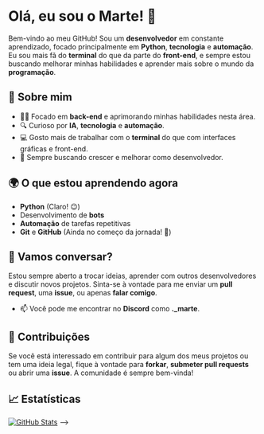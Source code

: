 # Olá, eu sou o **Marte**! 🚀

Bem-vindo ao meu GitHub! Sou um **desenvolvedor** em constante aprendizado, focado principalmente em **Python**, **tecnologia** e **automação**. Eu sou mais fã do **terminal** do que da parte do **front-end**, e sempre estou buscando melhorar minhas habilidades e aprender mais sobre o mundo da **programação**.

## 🚀 Sobre mim
- 👨‍💻 Focado em **back-end** e aprimorando minhas habilidades nesta área.
- 🔍 Curioso por **IA**, **tecnologia** e **automação**.
- 💻 Gosto mais de trabalhar com o **terminal** do que com interfaces gráficas e front-end.
- 🌱 Sempre buscando crescer e melhorar como desenvolvedor.

## 🌍 O que estou aprendendo agora
- **Python** (Claro! 😉)
- Desenvolvimento de **bots**
- **Automação** de tarefas repetitivas
- **Git** e **GitHub** (Ainda no começo da jornada! 🚀)

## 💬 Vamos conversar?
Estou sempre aberto a trocar ideias, aprender com outros desenvolvedores e discutir novos projetos. Sinta-se à vontade para me enviar um **pull request**, uma **issue**, ou apenas **falar comigo**.

- 📫 Você pode me encontrar no **Discord** como **._marte**.

## 🚀 Contribuições
Se você está interessado em contribuir para algum dos meus projetos ou tem uma ideia legal, fique à vontade para **forkar**, **submeter pull requests** ou abrir uma **issue**. A comunidade é sempre bem-vinda!

## 📈 Estatísticas
[![GitHub Stats](https://github-readme-stats.vercel.app/api?username=MartePy&show_icons=true&theme=radical)](https://github.com/Marte)
-->
